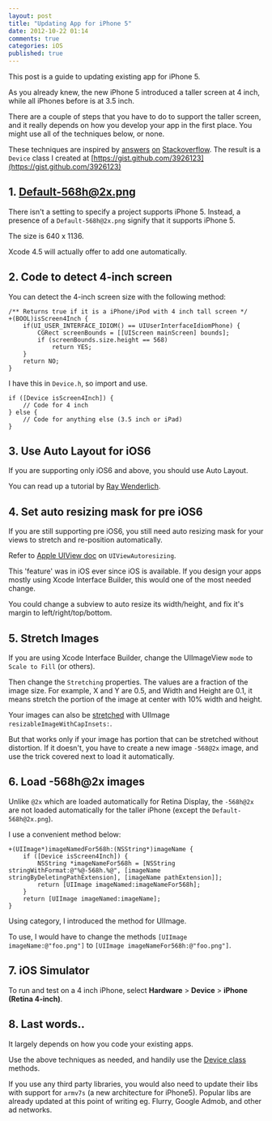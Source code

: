 ```yaml
---
layout: post
title: "Updating App for iPhone 5"
date: 2012-10-22 01:14
comments: true
categories: iOS
published: true
---
```


This post is a guide to updating existing app for iPhone 5.

As you already knew, the new iPhone 5 introduced a taller screen at 4 inch, while all iPhones before is at 3.5 inch. 

There are a couple of steps that you have to do to support the taller screen, and it really depends on how you develop your app in the first place. You might use all of the techniques below, or none. 

These techniques are inspired by [answers](http://stackoverflow.com/questions/12395200/how-to-develop-or-migrate-apps-for-iphone-5-screen-resolution) [on](http://stackoverflow.com/questions/12518879/extend-app-for-iphone-5-best-practice) [Stackoverflow](http://stackoverflow.com/questions/12519110/what-to-name-images-for-iphone-5-screen-size). The result is a `Device` class I created at [https://gist.github.com/3926123](https://gist.github.com/3926123)

<!-- more -->

## 1. Default-568h@2x.png ##

There isn't a setting to specify a project supports iPhone 5. Instead, a presence of a `Default-568h@2x.png` signify that it supports iPhone 5.

The size is 640 x 1136.

Xcode 4.5 will actually offer to add one automatically.



## 2. Code to detect 4-inch screen ##

You can detect the 4-inch screen size with the following method:

```objc
/** Returns true if it is a iPhone/iPod with 4 inch tall screen */
+(BOOL)isScreen4Inch {
    if(UI_USER_INTERFACE_IDIOM() == UIUserInterfaceIdiomPhone) {
        CGRect screenBounds = [[UIScreen mainScreen] bounds];
        if (screenBounds.size.height == 568)
            return YES;
    }
    return NO;
}
```

I have this in `Device.h`, so import and use.

```objc
if ([Device isScreen4Inch]) {
	// Code for 4 inch
} else {
	// Code for anything else (3.5 inch or iPad)
}
```


## 3. Use Auto Layout for iOS6 ##

If you are supporting only iOS6 and above, you should use Auto Layout. 

You can read up a tutorial by [Ray Wenderlich](http://www.raywenderlich.com/20881/beginning-auto-layout-part-1-of-2).



## 4. Set auto resizing mask for pre iOS6 ##

If you are still supporting pre iOS6, you still need auto resizing mask for your views to stretch and re-position automatically.

Refer to [Apple UIView doc](http://developer.apple.com/library/ios/#documentation/uikit/reference/uiview_class/uiview/uiview.html) on `UIViewAutoresizing`.

This 'feature' was in iOS ever since iOS is available. If you design your apps mostly using Xcode Interface Builder, this would one of the most needed change. 

You could change a subview to auto resize its width/height, and fix it's margin to left/right/top/bottom. 


## 5. Stretch Images ##

If you are using Xcode Interface Builder, change the UIImageView `mode` to `Scale to Fill` (or others).

Then change the `Stretching` properties. The values are a fraction of the image size. For example, X and Y are 0.5, and Width and Height are 0.1, it means stretch the portion of the image at center with 10% width and height.

Your images can also be [stretched](http://mobiledevelopertips.com/user-interface/ios-5-uiimage-and-resizableimagewithcapinsets.html) with UIImage `resizableImageWithCapInsets:`.

But that works only if your image has portion that can be stretched without distortion. If it doesn't, you have to create a new image `-568@2x` image, and use the trick covered next to load it automatically.


## 6. Load -568h@2x images ##

Unlike `@2x` which are loaded automatically for Retina Display, the `-568h@2x` are not loaded automatically for the taller iPhone (except the `Default-568h@2x.png`).

I use a convenient method below:

```objc
+(UIImage*)imageNamedFor568h:(NSString*)imageName {
    if ([Device isScreen4Inch]) {
        NSString *imageNameFor568h = [NSString stringWithFormat:@"%@-568h.%@", [imageName stringByDeletingPathExtension], [imageName pathExtension]];
        return [UIImage imageNamed:imageNameFor568h];
    }
    return [UIImage imageNamed:imageName];
}
```

Using category, I introduced the method for UIImage.

To use, I would have to change the methods `[UIImage imageName:@"foo.png"]` to `[UIImage imageNameFor568h:@"foo.png"]`.


## 7. iOS Simulator ##

To run and test on a 4 inch iPhone, select **Hardware** > **Device** > **iPhone (Retina 4-inch)**.



## 8. Last words.. ##

It largely depends on how you code your existing apps. 

Use the above techniques as needed, and handily use the [Device class](https://gist.github.com/3926123) methods.

If you use any third party libraries, you would also need to update their libs with support for `armv7s` (a new architecture for iPhone5). Popular libs are already updated at this point of writing eg. Flurry, Google Admob, and other ad networks.



